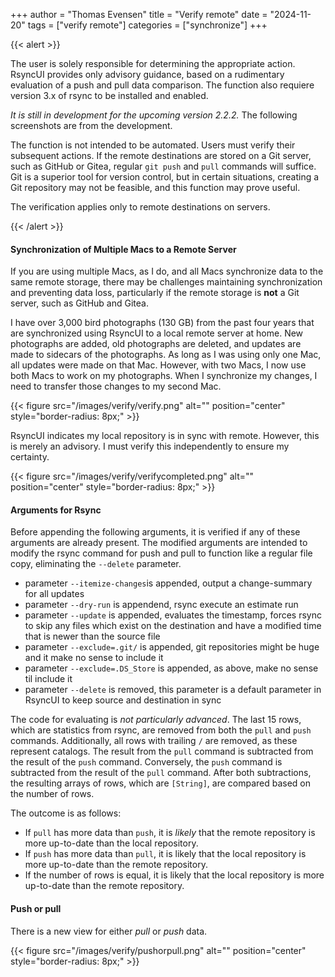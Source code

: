 +++
author = "Thomas Evensen"
title = "Verify remote"
date = "2024-11-20"
tags = ["verify remote"]
categories = ["synchronize"]
+++

{{< alert >}}

The user is solely responsible for determining the appropriate action. RsyncUI provides only advisory guidance,
based on a rudimentary evaluation of a push and pull data comparison. The function also requiere version 3.x of
rsync to be installed and enabled.

*It is still in development for the upcoming version 2.2.2.* The following screenshots are from the development.

The function is not intended to be automated. Users must verify their subsequent actions. If the remote destinations are stored on a Git server,
such as GitHub or Gitea, regular `git push` and `pull` commands will suffice. Git is a superior tool for version control,
but in certain situations, creating a Git repository may not be feasible, and this function may prove useful.

The verification applies only to remote destinations on servers.

{{< /alert >}}

#### Synchronization of Multiple Macs to a Remote Server

If you are using multiple Macs, as I do, and all Macs synchronize data to the same remote storage, there may be challenges maintaining synchronization
and preventing data loss, particularly if the remote storage is **not** a Git server, such as GitHub and Gitea.

I have over 3,000 bird photographs (130 GB) from the past four years that are synchronized using RsyncUI to a local remote server at home.
New photographs are added, old photographs are deleted, and updates are made to sidecars of the photographs.  As long as I was using only one Mac,
all updates were made on that Mac. However, with two Macs, I now use both Macs to work on my photographs.
When I synchronize my changes, I need to transfer those changes to my second Mac.

{{< figure src="/images/verify/verify.png" alt="" position="center" style="border-radius: 8px;" >}}

RsyncUI indicates my local repository is in sync with remote. However, this is merely an advisory. I must verify this independently to ensure my certainty.

{{< figure src="/images/verify/verifycompleted.png" alt="" position="center" style="border-radius: 8px;" >}}

#### Arguments for Rsync

Before appending the following arguments, it is verified if any of these arguments are already present. The modified arguments are intended to modify the
rsync command for push and pull to function like a regular file copy, eliminating the `--delete` parameter.

- parameter `--itemize-changes`is appended, output a change-summary for all updates
- parameter `--dry-run` is appendend, rsync execute an estimate run
- parameter `--update` is appended, evaluates the timestamp, forces rsync to skip any files which exist on the destination and have a modified time that is newer than the source file
- parameter `--exclude=.git/` is appended, git repositories might be huge and it make no sense to include it
- parameter `--exclude=.DS_Store` is appended, as above, make no sense til include it
- parameter `--delete` is removed, this parameter is a default parameter in RsyncUI to keep source and destination in sync

The code for evaluating is *not particularly advanced*. The last 15 rows, which are statistics from rsync, are removed from both the `pull` and `push` commands.
Additionally, all rows with trailing `/` are removed, as these represent catalogs. The result from the `pull` command is subtracted from the result
of the `push` command. Conversely, the `push` command is subtracted from the result of the `pull` command. After both subtractions,
the resulting arrays of rows, which are `[String]`, are compared based on the number of rows.

The outcome is as follows:

- If `pull` has more data than `push`, it is *likely* that the remote repository is more up-to-date than the local repository.
- If `push` has more data than `pull`, it is likely that the local repository is more up-to-date than the remote repository.
- If the number of rows is equal, it is likely that the local repository is more up-to-date than the remote repository.

#### Push or pull

There is a new view for either *pull* or *push* data.

{{< figure src="/images/verify/pushorpull.png" alt="" position="center" style="border-radius: 8px;" >}}
